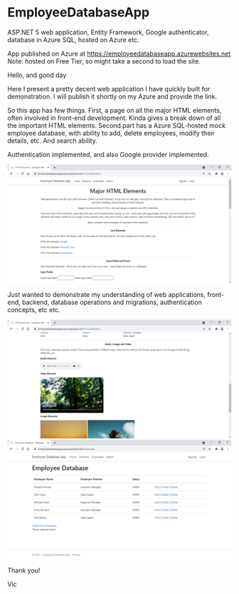 # EmployeeDatabaseApp
ASP.NET 5 web application, Entity Framework, Google authenticator, database in Azure SQL, hosted on Azure etc.

App published on Azure at https://employeedatabaseapp.azurewebsites.net
Note: hosted on Free Tier, so might take a second to load the site.

Hello, and good day

Here I present a pretty decent web application I have quickly built for demonstration. I will publish it shortly on my Azure and provide the link.

So this app has few things. First, a page on all the major HTML elements, often involved in front-end development. Kinda gives a break down of all the important HTML elements.
Second part has a Azure SQL-hosted mock employee database, with ability to add, delete employees, modify their details, etc. And search ability.

Authentication implemented, and also Google provider implemented.

![alt text](https://github.com/VBukowsky81/EmployeeDatabaseApp/blob/master/Other/Pic1.jpg)

Just wanted to demonstrate my understanding of web applications, front-end, backend, database operations and migrations, authentication concepts, etc etc.

![alt text](https://github.com/VBukowsky81/EmployeeDatabaseApp/blob/master/Other/Pic2.jpg)
![alt text](https://github.com/VBukowsky81/EmployeeDatabaseApp/blob/master/Other/Pic3.jpg)

Thank you!

Vic
